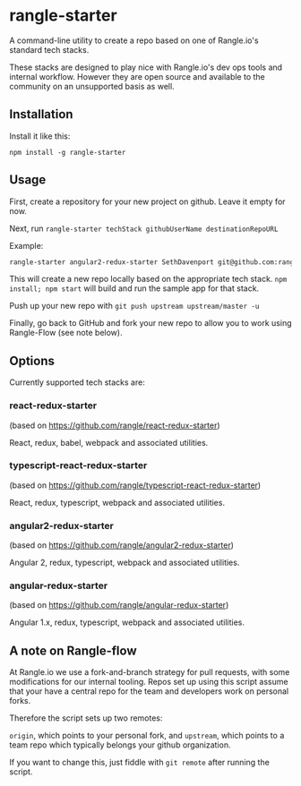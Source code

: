 # rangle-starter

A command-line utility to create a repo based on one of Rangle.io's standard tech stacks.

These stacks are designed to play nice with Rangle.io's dev ops tools and internal
workflow. However they are open source and available to the community on an
unsupported basis as well.

## Installation

Install it like this:

```
npm install -g rangle-starter
```

## Usage

First, create a repository for your new project on github. Leave it empty for
now.

Next, run `rangle-starter techStack githubUserName destinationRepoURL`

Example:

```sh
rangle-starter angular2-redux-starter SethDavenport git@github.com:rangle/my-awesome-project.git
```

This will create a new repo locally based on the appropriate tech stack.
`npm install; npm start` will build and run the sample app for that stack.

Push up your new repo with `git push upstream upstream/master -u`

Finally, go back to GitHub and fork your new repo to allow you to work using
Rangle-Flow (see note below).

## Options

Currently supported tech stacks are:

### react-redux-starter
(based on https://github.com/rangle/react-redux-starter)

React, redux, babel, webpack and associated utilities.

### typescript-react-redux-starter
(based on https://github.com/rangle/typescript-react-redux-starter)

React, redux, typescript, webpack and associated utilities.

### angular2-redux-starter

(based on https://github.com/rangle/angular2-redux-starter)

Angular 2, redux, typescript, webpack and associated utilities.

### angular-redux-starter

(based on https://github.com/rangle/angular-redux-starter)

Angular 1.x, redux, typescript, webpack and associated utilities.

## A note on Rangle-flow

At Rangle.io we use a fork-and-branch strategy for pull requests, with some
modifications for our internal tooling.  Repos set up using this script assume
that your have a central repo for the team and developers work on personal forks.

Therefore the script sets up two remotes:

`origin`, which points to your personal fork, and `upstream`, which points to
a team repo which typically belongs your github organization.

If you want to change this, just fiddle with `git remote` after running the
script.
